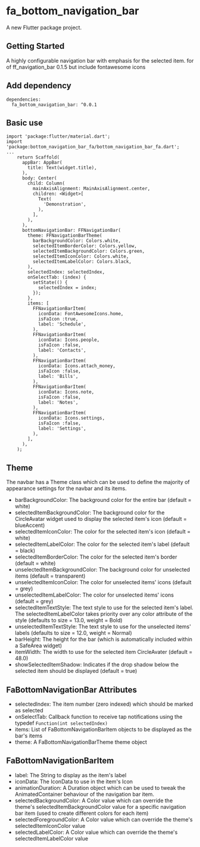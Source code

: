 # fa_bottom_navigation_bar

A new Flutter package project.

## Getting Started

A highly configurable navigation bar with emphasis for the selected item.
for of ff_navigation_bar 0.1.5 but include fontawesome icons

## Add dependency
```
dependencies:
  fa_bottom_navigation_bar: ^0.0.1

```
## Basic use
```
import 'package:flutter/material.dart';
import 'package:bottom_navigation_bar_fa/bottom_navigation_bar_fa.dart';
...
    return Scaffold(
      appBar: AppBar(
        title: Text(widget.title),
      ),
      body: Center(
        child: Column(
          mainAxisAlignment: MainAxisAlignment.center,
          children: <Widget>[
            Text(
              'Demonstration',
            ),
          ],
        ),
      ),
      bottomNavigationBar: FFNavigationBar(
        theme: FFNavigationBarTheme(
          barBackgroundColor: Colors.white,
          selectedItemBorderColor: Colors.yellow,
          selectedItemBackgroundColor: Colors.green,
          selectedItemIconColor: Colors.white,
          selectedItemLabelColor: Colors.black,
        ),
        selectedIndex: selectedIndex,
        onSelectTab: (index) {
          setState(() {
            selectedIndex = index;
          });
        },
        items: [
          FFNavigationBarItem(
            iconData: FontAwesomeIcons.home,
            isFaIcon :true,
            label: 'Schedule',
          ),
          FFNavigationBarItem(
            iconData: Icons.people,
            isFaIcon :false,
            label: 'Contacts',
          ),
          FFNavigationBarItem(
            iconData: Icons.attach_money,
            isFaIcon :false,
            label: 'Bills',
          ),
          FFNavigationBarItem(
            iconData: Icons.note,
            isFaIcon :false,
            label: 'Notes',
          ),
          FFNavigationBarItem(
            iconData: Icons.settings,
            isFaIcon :false,
            label: 'Settings',
          ),
        ],
      ),
    );
```

## Theme
The navbar has a Theme class which can be used to define the majority of appearance settings for the navbar and its items.
* barBackgroundColor: The background color for the entire bar (default = white)
* selectedItemBackgroundColor: The background color for the CircleAvatar widget used to display the selected item's icon (default = blueAccent)
* selectedItemIconColor: The color for the selected item's icon (default = white)
* selectedItemLabelColor: The color for the selected item's label (default = black)
* selectedItemBorderColor: The color for the selected item's border (default = white)
* unselectedItemBackgroundColor: The background color for unselected items (default = transparent)
* unselectedItemIconColor: The color for unselected items' icons (default = grey)
* unselectedItemLabelColor: The color for unselected items' icons (default = grey)
* selectedItemTextStyle: The text style to use for the selected item's label. The selectedItemLabelColor takes priority over any color attribute of the style (defaults to size = 13.0, weight = Bold)
* unselectedItemTextStyle: The text style to use for the unselected items' labels (defaults to size = 12.0, weight = Normal)
* barHeight: The height for the bar (which is automatically included within a SafeArea widget)
* itemWidth: The width to use for the selected item CircleAvater (default = 48.0)
* showSelectedItemShadow: Indicates if the drop shadow below the selected item should be displayed (default = true)

## FaBottomNavigationBar Attributes
* selectedIndex: The item number (zero indexed) which should be marked as selected
* onSelectTab: Callback function to receive tap notifications using the typedef `Function(int selectedIndex)`
* items: List of FaBottomNavigationBarItem objects to be displayed as the bar's items
* theme: A FaBottomNavigationBarTheme theme object

## FaBottomNavigationBarItem
* label: The String to display as the item's label
* iconData: The IconData to use in the item's Icon
* animationDuration: A Duration object which can be used to tweak the AnimatedContainer behaviour of the navigation bar item.
* selectedBackgroundColor: A Color value which can override the theme's selectedItemBackgroundColor value for a specific navigation bar item (used to create different colors for each item)
* selectedForegroundColor: A Color value which can override the theme's selectedItemIconColor value
* selectedLabelColor: A Color value which can override the theme's selectedItemLabelColor value
